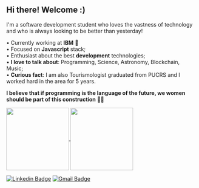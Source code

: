 ## Hi there! Welcome :)

I'm a software development student who loves the vastness of technology and who is always looking to be better than yesterday!

• Currently working at **IBM** :blue_heart:
<br/>• Focused on **Javascript** stack;
<br/>• Enthusiast about the best **development** technologies;
<br/>• **I love to talk about**: Programming, Science, Astronomy, Blockchain, Music;
<br/>• **Curious fact**: I am also Tourismologist graduated from PUCRS and I worked hard in the area for 5 years.

**I believe that if programming is the language of the future, we women should be part of this construction** 👩‍💻

<p>
  <a href="https://github.com/cunhasbia/github-readme-stats">
    <img
      align="center"
      height="165"
      src="https://github-readme-stats.vercel.app/api?username=cunhasbia&count_private=true&show_icons=true&custom_title=Bianca's%20Github%20Stats&hide=issues&theme=vision-friendly-dark"
    />
  </a>
  
  <a href="https://github.com/cunhasbia/github-readme-stats">
    <img
      align="center"
      height="165"
      src="https://github-readme-stats.vercel.app/api/top-langs/?username=cunhasbia&&layout=compact&theme=vision-friendly-dark&langs_count=8)"
    />
  </a>
</p>

[![Linkedin Badge](https://img.shields.io/badge/-Bianca%20Cunha-6A5ACD?style=flat-square&logo=Linkedin&logoColor=white&link=https://www.linkedin.com/in/biancascunha/)](https://www.linkedin.com/in/biancascunha/) [![Gmail Badge](https://img.shields.io/badge/-biancunha@gmail.com-6A5ACD?style=flat-square&logo=Gmail&logoColor=white&link=mailto:biancunha@gmail.com)](mailto:biancunha@gmail.com)

